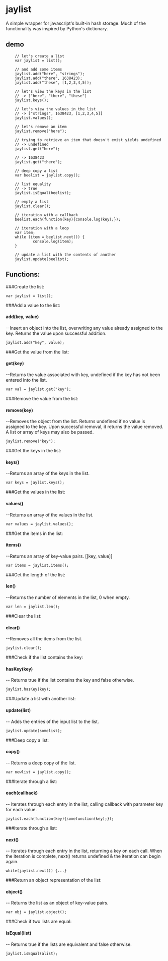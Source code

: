 # jaylist
A simple wrapper for javascript's built-in hash storage. 
Much of the functionality was inspired by Python's dictionary.

## demo

		// let's create a list
		var jaylist = list();
		
		// and add some items
		jaylist.add("here", "strings");
		jaylist.add("there", 1638423);
		jaylist.add("these", [1,2,3,4,5]);
		
		// let's view the keys in the list
		// -> ["here", "there", "these"]
		jaylist.keys();

		// let's view the values in the list
		// -> ["strings", 1638423, [1,2,3,4,5]]
		jaylist.values();

		// let's remove an item
		jaylist.remove("here");

		// trying to retrieve an item that doesn't exist yields undefined
		// -> undefined
		jaylist.get("here");

		// -> 1638423
		jaylist.get("there");

		// deep copy a list
		var beelist = jaylist.copy();

		// list equality
		// -> true
		jaylist.isEqual(beelist);

		// empty a list
		jaylist.clear();

		// iteration with a callback 
		beelist.each(function(key){console.log(key);});

		// iteration with a loop
		var item;
		while (item = beelist.next()) {
				console.log(item);
		}		
		
		// update a list with the contents of another
		jaylist.update(beelist);

## Functions:
###Create the list:

    var jaylist = list(); 

   
###Add a value to the list:

#### add(key, value)
--Insert an object into the list, overwriting any value already assigned to the key. Returns the value upon successful addition.

    jaylist.add("key", value);

   
###Get the value from the list:

#### get(key)
--Returns the value associated with key, undefined if the key has not been entered into the list.

    var val = jaylist.get("key"); 

  
###Remove the value from the list:

#### remove(key)
--Removes the object from the list. Returns undefined if no value is assigned to the key. Upon successful removal, it returns the value removed. A list or array of keys may also be passed.

    jaylist.remove("key");


###Get the keys in the list:

#### keys()
--Returns an array of the keys in the list.

    var keys = jaylist.keys();


###Get the values in the list:

#### values()
--Returns an array of the values in the list.

    var values = jaylist.values();


###Get the items in the list:

#### items()
--Returns an array of key-value pairs. [[key, value]]

    var items = jaylist.items();


###Get the length of the list:

#### len() 
--Returns the number of elements in the list, 0 when empty.

    var len = jaylist.len();    


###Clear the list:

#### clear()
--Removes all the items from the list.

    jaylist.clear();


###Check if the list contains the key:
    
#### hasKey(key)
-- Returns true if the list contains the key and false otherwise.

    jaylist.hasKey(key);


###Update a list with another list:
    
#### update(list)
-- Adds the entries of the input list to the list.

    jaylist.update(somelist);


###Deep copy a list:

#### copy()
-- Returns a deep copy of the list.

    var newlist = jaylist.copy();


###Iterate through a list:

#### each(callback)
-- Iterates through each entry in the list, calling callback with parameter key for each value.

    jaylist.each(function(key){somefunction(key);});


###Iterate through a list:

#### next()
-- Iterates through each entry in the list, returning a key on each call. When the iteration is complete, next() returns undefined & the iteration can begin again.

    while(jaylist.next()) {...}


###Return an object representation of the list:

#### object()
-- Returns the list as an object of key-value pairs.

    var obj = jaylist.object();


###Check if two lists are equal:
	
#### isEqual(list)
-- Returns true if the lists are equivalent and false otherwise.

    jaylist.isEqual(alist);


